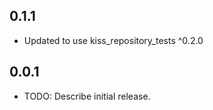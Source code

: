 ## 0.1.1

* Updated to use kiss_repository_tests ^0.2.0

## 0.0.1

* TODO: Describe initial release.

